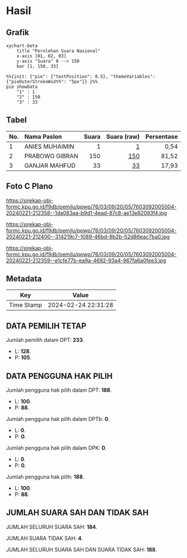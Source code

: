 # Hasil

## Grafik

```mermaid
xychart-beta
    title "Perolehan Suara Nasional"
    x-axis [01, 02, 03]
    y-axis "Suara" 0 --> 150
    bar [1, 150, 33]
```

```mermaid
%%{init: {"pie": {"textPosition": 0.5}, "themeVariables": {"pieOuterStrokeWidth": "5px"}} }%%
pie showData
    "1" : 1
    "2" : 150
    "3" : 33
```

## Tabel

| No. | Nama Paslon    | Suara | Suara (raw) | Persentase |
|:--- |:-------------- | -----:| -----------:| ----------:|
| 1   | ANIES MUHAIMIN | 1     | [1][p-1]    | 0,54       |
| 2   | PRABOWO GIBRAN | 150   | [150][p-2]  | 81,52      |
| 3   | GANJAR MAHFUD  | 33    | [33][p-3]   | 17,93      |


[p-1]: https://github.com/gigit-pemilu/pemilu-2024/blob/main/pilpres/hitung-suara/sub/76-sulawesi-barat/sub/03-mamasa/sub/09-tanduk-kalua/sub/2005-sindagamanik/sub/004-tps/sub/paslon-1.txt
[p-2]: https://github.com/gigit-pemilu/pemilu-2024/blob/main/pilpres/hitung-suara/sub/76-sulawesi-barat/sub/03-mamasa/sub/09-tanduk-kalua/sub/2005-sindagamanik/sub/004-tps/sub/paslon-2.txt
[p-3]: https://github.com/gigit-pemilu/pemilu-2024/blob/main/pilpres/hitung-suara/sub/76-sulawesi-barat/sub/03-mamasa/sub/09-tanduk-kalua/sub/2005-sindagamanik/sub/004-tps/sub/paslon-3.txt

## Foto C Plano

https://sirekap-obj-formc.kpu.go.id/f9db/pemilu/ppwp/76/03/09/20/05/7603092005004-20240221-212358--1da083aa-b9d1-4ead-87c8-ae13e82093f4.jpg

https://sirekap-obj-formc.kpu.go.id/f9db/pemilu/ppwp/76/03/09/20/05/7603092005004-20240221-212400--314219c7-1089-46bd-9b2b-52d86eac7ba0.jpg

https://sirekap-obj-formc.kpu.go.id/f9db/pemilu/ppwp/76/03/09/20/05/7603092005004-20240221-212359--e1cfe77b-ea9a-4692-93a4-967fa6a0fee3.jpg


## Metadata

| Key        | Value               |
| ---------- | ------------------- |
| Time Stamp | 2024-02-24 22:31:28 |


## DATA PEMILIH TETAP

Jumlah pemilih dalam DPT: **233**.
 * L: **128**.
 * P: **105**.

## DATA PENGGUNA HAK PILIH

Jumlah pengguna hak pilih dalam DPT: **188**.
 * L: **100**.
 * P: **88**.

Jumlah pengguna hak pilih dalam DPTb: **0**.
 * L: **0**.
 * P: **0**.

Jumlah pengguna hak pilih dalam DPK: **0**.
 * L: **0**.
 * P: **0**.

Jumlah pengguna hak pilih: **188**.
 * L: **100**.
 * P: **88**.

## JUMLAH SUARA SAH DAN TIDAK SAH

JUMLAH SELURUH SUARA SAH: **184**.

JUMLAH SUARA TIDAK SAH: **4**.

JUMLAH SELURUH SUARA SAH DAN SUARA TIDAK SAH: **188**.


